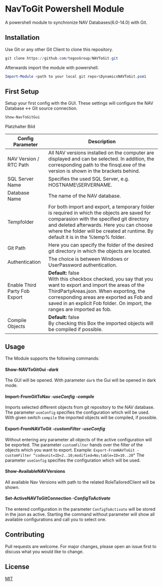 # NavToGit Powershell Module
A powershell module to synchronize NAV Databases(6.0-14.0) with Git.

## Installation

Use Git or any other Git Client to clone this repository.

```powershell
git clone https://github.com/tegosGroup/NAVToGit.git
```
Afterwards import the module with powershell.

```powershell
Import-Module <path to your local git repo>\DynamicsNAVToGit.psm1
```

## First Setup
Setup your first config with the GUI. These settings will configure the NAV Database <-> Git source connection.
```powershell
Show-NavToGitGui
```

Platzhalter Bild

Config Parameter |  Description
------------ | -------------
NAV Version / RTC Path  | All NAV versions installed on the computer are displayed and can be selected. In addition, the corresponding path to the finsql.exe of the version is shown in the brackets behind.
SQL Server Name | Specifies the used SQL Server, e.g. HOSTNAME\SERVERNAME.
Database Name | The name of the NAV database.
Tempfolder | For both import and export, a temporary folder is required in which the objects are saved for comparasion with the specified git directory and deleted afterwards. Here you can choose where the folder will be created at runtime. By default it is in the %temp% folder.
Git Path | Here you can specify the folder of the desired git directory in which the objects are located.
Authentication | The choice is between Windows or UserPassword authentication.
Enable Third Party Fob Export | **Default:** false <br/> With this checkbox checked, you say that you want to export and import the areas of the ThirdPartyAreas.json. When exporting, the corresponding areas are exported as Fob and saved in an explicit Fob folder. On import, the ranges are imported as fob. 
Compile Objects |  **Default:** false <br/> By checking this Box the imported objects will be compiled if possible.

## Usage
The Module supports the following commands:

#### Show-NAVToGitGui *-dark*
The GUI will be opened. With parameter `dark` the Gui will be opened in dark mode.

#### Import-FromGitToNav *-useConfig <ConfigName> -compile*
Imports selected different objects from git repository to the NAV database.
The parameter `useConfig` specifies the configuration which will be used. With given switch `compile` the imported objects will be compiled, if possible.

#### Export-FromNAVToGit *-customFilter <Filter> -useConfig <ConfigName>*
Without entering any parameter all objects of the active configuration will be exported. 
The parameter `customFilter` hands over the filter of the objects which you want to export. Example: `Export-FromNAVToGit -customFilter “codeunit=ID=2..10;modified=No;table=ID=10..20”`
The parameter `useConfig` specifies the configuration which will be used.

#### Show-AvailableNAVVersions
All available Nav Versions with path to the related RoleTailoredClient will be shown.

#### Set-ActiveNAVToGitConnection *-ConfigToActivate <ConfigName>*
The entered configuration in the parameter `ConfigToActivate` will be stored in the json as active. 
Starting the command without parameter will show all available configurations and call you to select one.

## Contributing
Pull requests are welcome. For major changes, please open an issue first to discuss what you would like to change.

## License
[MIT](https://choosealicense.com/licenses/mit/)
